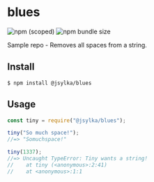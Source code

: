 # blues
![npm (scoped)](https://img.shields.io/npm/v/@jsylka/blues.svg)
![npm bundle size](https://img.shields.io/bundlephobia/min/@jsylka/blues.svg)

Sample repo - Removes all spaces from a string.

## Install

```
$ npm install @jsylka/blues
```

## Usage

```js
const tiny = require("@jsylka/blues");

tiny("So much space!");
//=> "Somuchspace!"

tiny(1337);
//=> Uncaught TypeError: Tiny wants a string!
//    at tiny (<anonymous>:2:41)
//    at <anonymous>:1:1
```
